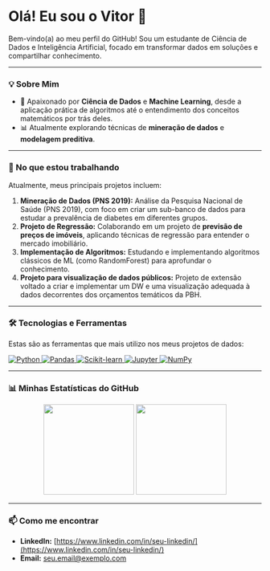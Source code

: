 # Olá! Eu sou o Vitor 👋

Bem-vindo(a) ao meu perfil do GitHub! Sou um estudante de Ciência de Dados e Inteligência Artificial, focado em transformar dados em soluções e compartilhar conhecimento.

---

### 💡 Sobre Mim

* 🧠 Apaixonado por **Ciência de Dados** e **Machine Learning**, desde a aplicação prática de algoritmos até o entendimento dos conceitos matemáticos por trás deles.
* 📊 Atualmente explorando técnicas de **mineração de dados** e **modelagem preditiva**.

---

### 🔭 No que estou trabalhando

Atualmente, meus principais projetos incluem:

1.  **Mineração de Dados (PNS 2019):** Análise da Pesquisa Nacional de Saúde (PNS 2019), com foco em criar um sub-banco de dados para estudar a prevalência de diabetes em diferentes grupos.
2.  **Projeto de Regressão:** Colaborando em um projeto de **previsão de preços de imóveis**, aplicando técnicas de regressão para entender o mercado imobiliário.
3.  **Implementação de Algoritmos:** Estudando e implementando algoritmos clássicos de ML (como RandomForest) para aprofundar o conhecimento.
4.  **Projeto para visualização de dados públicos:** Projeto de extensão voltado a criar e implementar um DW e uma visualização adequada à dados decorrentes dos orçamentos temáticos da PBH.

---

### 🛠️ Tecnologias e Ferramentas

Estas são as ferramentas que mais utilizo nos meus projetos de dados:

<p align="left">
  <a href="https://www.python.org" target="_blank" rel="noreferrer">
    <img src="https://img.shields.io/badge/Python-3776AB?style=for-the-badge&logo=python&logoColor=white" alt="Python" />
  </a>
  <a href="https://pandas.pydata.org/" target="_blank" rel="noreferrer">
    <img src="https://img.shields.io/badge/Pandas-150458?style=for-the-badge&logo=pandas&logoColor=white" alt="Pandas" />
  </a>
  <a href="https://scikit-learn.org/" target="_blank" rel="noreferrer">
    <img src="https://img.shields.io/badge/scikit--learn-F7931E?style=for-the-badge&logo=scikit-learn&logoColor=white" alt="Scikit-learn" />
  </a>
  <a href="https://jupyter.org/" target="_blank" rel="noreferrer">
    <img src="https://img.shields.io/badge/Jupyter-F37626?style=for-the-badge&logo=jupyter&logoColor=white" alt="Jupyter" />
  </a>
  <a href="https://numpy.org/" target="_blank" rel="noreferrer">
    <img src="https://img.shields.io/badge/NumPy-013243?style=for-the-badge&logo=numpy&logoColor=white" alt="NumPy" />
  </a>
</p>

---

### 📊 Minhas Estatísticas do GitHub



<p align="center">
  <img height="180em" src="https://github-readme-stats.vercel.app/api?username=VitorTotaro&show_icons=true&theme=dracula&include_all_commits=true&count_private=true" />
  <img height="180em" src="https://github-readme-stats.vercel.app/api/top-langs/?username=VitorTotaro&layout=compact&langs_count=8&theme=dracula" />
</p>

---

### 📫 Como me encontrar

* **LinkedIn:** [https://www.linkedin.com/in/seu-linkedin/](https://www.linkedin.com/in/seu-linkedin/)
* **Email:** [seu.email@exemplo.com](mailto:seu.email@exemplo.com)
